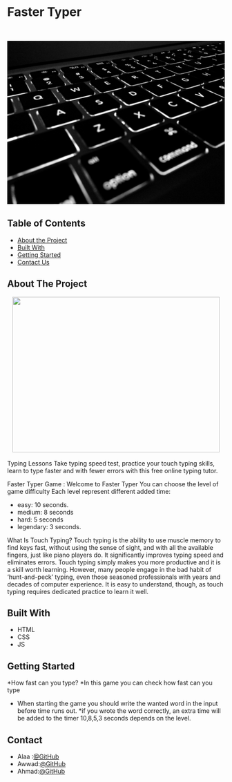 
# Faster Typer 

<!-- PROJECT LOGO -->
<br />

<p align="center">
  <img src="Typer.jpg"/>
</p>


<!-- TABLE OF CONTENTS -->
## Table of Contents

* [About the Project](#about-the-project)
* [Built With](#built-with)
* [Getting Started](#getting-started)
* [Contact Us](#contact)


<!-- ABOUT THE PROJECT -->
## About The Project
<p align="center">
  <img src="http://gph.is/28Mn8fa" width=480px height=360px; />
</p>
Typing Lessons
Take typing speed test, practice your touch typing skills,
learn to type faster and with fewer errors with this free online typing tutor.


Faster Typer Game : Welcome to Faster Typer You can choose the level of game difficulty
Each level represent different added time:
* easy: 10 seconds.
* medium: 8 seconds
* hard: 5 seconds 
* legendary: 3 seconds.  


What Is Touch Typing?
Touch typing is the ability to use muscle memory to find keys fast, without using the sense of sight, and with all the available fingers, just like piano players do. It significantly improves typing speed and eliminates errors. Touch typing simply makes you more productive and it is a skill worth learning. However, many people engage in the bad habit of ‘hunt-and-peck’ typing, even those seasoned professionals with years and decades of computer experience. It  is easy to understand,
though, as touch typing requires dedicated practice to learn it well.


## Built With
* HTML
* CSS
* JS


<!-- GETTING STARTED -->
## Getting Started
*How fast can you type?
*In this game you can check how fast can you type
* When starting the game you should write the wanted word in the input before time runs out. 
*if you wrote the word correctly, an extra time will be added to the timer 10,8,5,3 seconds depends on the level.


<!-- Contact US -->
## Contact

* Alaa :[@GitHub](https://github.com/alaabashiyi)
* Awwad:[@GitHub](https://github.com/muhammadawwad9)
* Ahmad:[@GitHub](https://github.com/ahmad420)

